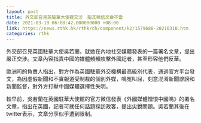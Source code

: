 ```yaml
---
layout: post
title: 外交部召見英駐華大使提交涉　指其微信文章不當
date: 2021-03-10 06:08:42.000000000 +08:00
link: https://news.rthk.hk/rthk/ch/component/k2/1579688-20210310.htm
categories: rthk
---
```


外交部召見英國駐華大使吳若蘭，就她在內地社交媒體發表的一篇署名文章，提出嚴正交涉。文章內容指責中國的媒體頻頻攻擊外國記者，甚至形容他們反華。

歐洲司的負責人指出，對方作為英國駐華外交機構最高級別代表，通過官方平台發文，為因虛假新聞和不實報道受制裁的個別外媒，鳴冤叫屈，刻意混淆新聞誹謗和新聞監督，對外方打壓中國媒體選擇性失明。

較早前，吳若蘭在英國駐華大使館的官方微信發表《外國媒體憎恨中國嗎》的署名文章，指出在英國，記者可就任何話題採訪政客，提出尖銳問題。吳若蘭其後在twitter表示，文章分享似乎遭到限制。

